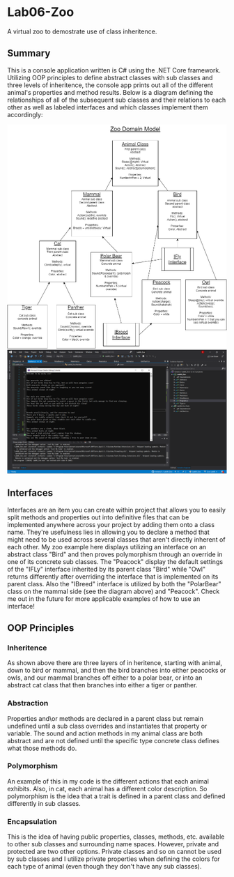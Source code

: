 # Lab06-Zoo

A virtual zoo to demostrate use of class inheritence.

## Summary

This is a console application written is C# using the .NET Core framework.  Utilizing OOP principles to define abstract classes with sub classes and three levels of inheritence, the console app prints out all of the different animal's properties and method results.  Below is a diagram defining the relationships of all of the subsequent sub classes and their relations to each other as well as labeled interfaces and which classes implement them accordingly:

![ULM Diagram](assets/lab07ZooDomain.png)
![Proof of Life](assets/zooConsole.png)

## Interfaces

Interfaces are an item you can create within project that allows you to easily split methods and properties out into definitive files that can be implemented anywhere across your project by adding them onto a class name.  They're usefulness lies in allowing you to declare a method that might need to be used across several classes that aren't directly inherent of each other.  My zoo example here displays utilizing an interface on an abstract class "Bird" and then proves polymorphism through an override in one of its concrete sub classes.  The "Peacock" display the default settings of the "IFLy" interface inherited by its parent class "Bird" while "Owl" returns differently after overriding the interface that is implemented on its parent class.  Also the "IBreed" interface is utilized by both the "PolarBear" class on the mammal side \(see the diagram above\) and "Peacock".  Check me out in the future for more applicable examples of how to use an interface!

## OOP Principles

### Inheritence

As shown above there are three layers of in heritence, starting with animal, down to bird or mammal, and then the bird branches into either peacocks or owls, and our mammal branches off either to a polar bear, or into an abstract cat class that then branches into either a tiger or panther.

### Abstraction

Properties and\or methods are declared in a parent class but remain undefined until a sub class overrides and instantiates that property or variable.  The sound and action methods in my animal class are both abstract and are not defined until the specific type concrete class defines what those methods do.

### Polymorphism

An example of this in my code is the different actions that each animal exhibits.  Also, in cat, each animal has a different color description.  So polymorphism is the idea that a trait is defined in a parent class and defined differently in sub classes.

### Encapsulation

This is the idea of having public properties, classes, methods, etc. available to other sub classes and surrounding name spaces.  However, private and protected are two other options.  Private classes and so on cannot be used by sub classes and I utilize private properties when defining the colors for each type of animal \(even though they don't have any sub classes\).